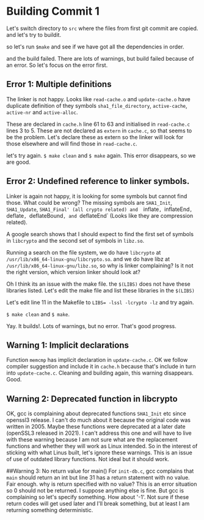 # Building Commit 1

Let's switch directory to `src` where the files from first git commit are copied. and let's try to buildit. 

so let's run `$make` and see if we have got all the dependencies in order. 

and the build failed. 
There are lots of warnings, but build failed because of an error. So let's focus on the error first. 

## Error 1: Multiple definitions 
The linker is not happy. Looks like `read-cache.o` and `update-cache.o` have duplicate definition of they symbols `sha1_file_directory`, `active-cache`, `active-nr` and `active-alloc`. 

These are declared in `cache.h` line 61 to 63 and initialised in `read-cache.c` lines 3 to 5. 
These are not declared as `extern` in `cache.c`, so that seems to be the problem. Let's declare these as extern so the linker will look for those elsewhere and will find those in `read-cache.c`. 

let's try again. `$ make clean` and `$ make` again. This error disappears, so we are good. 

## Error 2: Undefined reference to linker symbols.
Linker is again not happy, it is looking for some symbols but cannot find those. What could be wrong?
The missing symbols are `SHA1_Init`, `SHA1_Update`, `SHA1_Final' (all crypto related) and  `inflate`, `inflateEnd`, `deflate`, `deflateBound`, and `deflateEnd` (Looks like they are compression related). 

A google search shows that I should expect to find the first set of symbols in `libcrypto` and the second set of symbols in `libz.so`. 

Running a search on the file system, we do have `libcrypto` at `/usr/lib/x86_64-linux-gnu/libcrypto.so`. 
and we do have libz at `/usr/lib/x86_64-linux-gnu/libz.so`, so why is linker complaining? 
Is it not the right version, which version linker should look at?

Oh I think its an issue with the make file. the `$(LIBS)` does not have these libraries listed.
Let's edit the make file and list these libraries in the `$(LIBS)` 

Let's edit line 11 in the Makefile to `LIBS= -lssl -lcrypto -lz` and try again. 

`$ make clean` and `$ make`.

Yay. It builds!. 
Lots of warnings, but no error. That's good progress. 

## Warning 1: Implicit declarations
Function `memcmp` has implicit declaration in `update-cache.c`. OK we follow compiler suggestion and include it in `cache.h` because that's include in turn into `update-cache.c`.
Cleaning and building again, this warning disappears. Good.

## Warning 2: Deprecated function in libcrypto
OK, gcc is complaining about deprecated functions `SHA1_Init` etc since openssl3 release. I can't do much about it because the original code was written in 2005. Maybe these functions were deprecated at a later date (openSSL3 released in 2021). I can't address this one and will have to live with these warning because I am not sure what are the replacement functions and whether they will work as Linux intended. So in the interest of sticking with what Linus built, let's ignore these warnings. This is an issue of use of outdated library functions. Not ideal but it should work. 

##Warning 3: No return value for main()
For `init-db.c`, gcc complains that `main` should return an int but line 31 has a return statement with no value. Fair enough. why is return specified with no value? This is an error situation so 0 should not be returned. I suppose anything else is fine. But gcc is complaining so let's specify something. How about '-1'. Not sure if these return codes will get used later and I'll break something, but at least I am returning something deterministic. 



  
